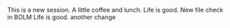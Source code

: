This is a new session. A little coffee and lunch.
Life is good.
New file check in BOLM
Life is good.
another change
